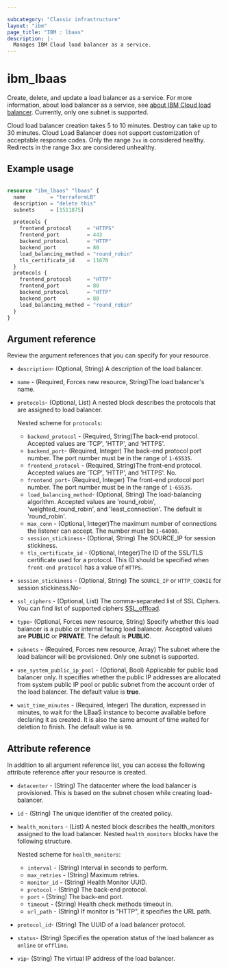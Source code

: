 ```yaml
---

subcategory: "Classic infrastructure"
layout: "ibm"
page_title: "IBM : lbaas"
description: |-
  Manages IBM Cloud load balancer as a service.
---
```


# ibm_lbaas
Create, delete, and update a load balancer as a service. For more information, about load balancer as a service, see [about IBM Cloud load balancer](https://cloud.ibm.com/docs/loadbalancer-service?topic=loadbalancer-service-about-ibm-cloud-load-balancer). Currently, only one subnet is supported.

Cloud load balancer creation takes 5 to 10 minutes. Destroy can take up to 30 minutes. Cloud Load Balancer does not support customization of acceptable response codes. Only the range `2xx` is considered healthy. Redirects in the range 3xx are considered unhealthy. 

 
## Example usage

```terraform

resource "ibm_lbaas" "lbaas" {
  name        = "terraformLB"
  description = "delete this"
  subnets     = [1511875]

  protocols {
    frontend_protocol     = "HTTPS"
    frontend_port         = 443
    backend_protocol      = "HTTP"
    backend_port          = 80
    load_balancing_method = "round_robin"
    tls_certificate_id    = 11670
  }
  protocols {
    frontend_protocol     = "HTTP"
    frontend_port         = 80
    backend_protocol      = "HTTP"
    backend_port          = 80
    load_balancing_method = "round_robin"
  }
}


```

## Argument reference 
Review the argument references that you can specify for your resource. 

- `description`- (Optional, String) A description of the load balancer.
- `name` - (Required, Forces new resource, String)The load balancer's name.
- `protocols`- (Optional, List) A nested block describes the protocols that are assigned to load balancer.

  Nested scheme for `protocols`:
  - `backend_protocol` - (Required, String)The back-end protocol. Accepted values are 'TCP', 'HTTP', and 'HTTPS'.
  - `backend_port`- (Required, Integer) The back-end protocol port number. The port number must be in the range of `1-65535`.
  - `frontend_protocol` - (Required, String)The front-end protocol. Accepted values are 'TCP', 'HTTP', and 'HTTPS'. No.
  - `frontend_port`- (Required, Integer) The front-end protocol port number. The port number must be in the range of `1-65535`.
  - `load_balancing_method`- (Optional, String) The load-balancing algorithm. Accepted values are 'round_robin', 'weighted_round_robin', and 'least_connection'. The default is 'round_robin'.
  - `max_conn` - (Optional, Integer)The maximum number of connections the listener can accept. The number must be `1-64000`.
  - `session_stickiness`- (Optional, String) The SOURCE_IP for session stickiness.
  - `tls_certificate_id` - (Optional, Integer)The ID of the SSL/TLS certificate used for a protocol. This ID should be specified when `front-end protocol` has a value of `HTTPS`.
- `session_stickiness` - (Optional, String) The `SOURCE_IP` or `HTTP_COOKIE` for session stickiness.No-
- `ssl_ciphers` - (Optional, List) The comma-separated list of SSL Ciphers. You can find list of supported ciphers [SSL_offload](https://cloud.ibm.com/docs/loadbalancer-service?topic=loadbalancer-service-ssl-offload-with-ibm-cloud-load-balancer).
- `type`- (Optional, Forces new resource, String) Specify whether this load balancer is a public or internal facing load balancer. Accepted values are **PUBLIC** or **PRIVATE**. The default is **PUBLIC**.
- `subnets` - (Required,  Forces new resource, Array) The subnet where the load balancer will be provisioned. Only one subnet is supported.
- `use_system_public_ip_pool` -  (Optional, Bool) Applicable for public load balancer only. It specifies whether the public IP addresses are allocated from system public IP pool or public subnet from the account order of the load balancer. The default value is **true**.
- `wait_time_minutes` - (Required, Integer) The duration, expressed in minutes, to wait for the LBaaS instance to become available before declaring it as created. It is also the same amount of time waited for deletion to finish. The default value is `90`.


## Attribute reference
In addition to all argument reference list, you can access the following attribute reference after your resource is created.

- `datacenter` - (String) The datacenter where the load balancer is provisioned. This is based on the subnet chosen while creating load-balancer.
- `id` - (String) The unique identifier of the created policy.
- `health_monitors` - (List) A nested block describes the health_monitors assigned to the load balancer. Nested `health_monitors` blocks have the following structure.

  Nested scheme for `health_monitors`:
  - `interval` - (String) Interval in seconds to perform.
  - `max_retries` - (String) Maximum retries.
  - `monitor_id` - (String) Health Monitor UUID.
  - `protocol` - (String) The back-end protocol.
  - `port` - (String) The back-end port.
  - `timeout` - (String) Health check methods timeout in.
  - `url_path` - (String) If monitor is "HTTP", it specifies the URL path.
- `protocol_id`- (String) The UUID of a load balancer protocol.
- `status`- (String) Specifies the operation status of the load balancer as `online` or `offline`.
- `vip`- (String) The virtual IP address of the load balancer.

